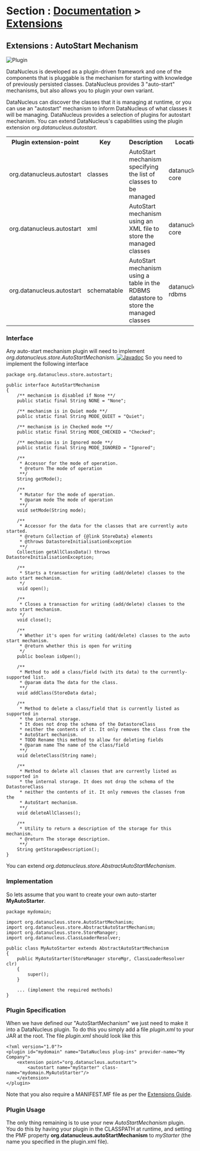 <head><title>Extensions : AutoStart Mechanism</title></head>

# Section : [Documentation](../index.html) > [Extensions](index.html)

## Extensions : AutoStart Mechanism
![Plugin](../../images/nucleus_plugin.gif)

DataNucleus is developed as a plugin-driven framework and one of the components that is pluggable is the mechanism for starting with 
knowledge of previously persisted classes. DataNucleus provides 3 "auto-start" mechanisms, but also allows you to plugin your own variant.

DataNucleus can discover the classes that it is managing at runtime, or you can use an "autostart" mechanism
to inform DataNucleus of what classes it will be managing. DataNucleus provides a selection of plugins for autostart mechanism.
You can extend DataNucleus's capabilities using the plugin extension *org.datanucleus.autostart*.

<table>
    <tr>
        <th>Plugin extension-point</th>
        <th>Key</th>
        <th>Description</th>
        <th width="80">Location</th>
    </tr>
    <tr>
        <td>org.datanucleus.autostart</td>
        <td>classes</td>
        <td>AutoStart mechanism specifying the list of classes to be managed</td>
        <td>datanucleus-core</td>
    </tr>
    <tr>
        <td>org.datanucleus.autostart</td>
        <td>xml</td>
        <td>AutoStart mechanism using an XML file to store the managed classes</td>
        <td>datanucleus-core</td>
    </tr>
    <tr>
        <td>org.datanucleus.autostart</td>
        <td>schematable</td>
        <td>AutoStart mechanism using a table in the RDBMS datastore to store the managed classes</td>
        <td>datanucleus-rdbms</td>
    </tr>
</table>

### Interface

Any auto-start mechanism plugin will need to implement <i>org.datanucleus.store.AutoStartMechanism</i>.
[![Javadoc](../../images/javadoc.gif)](http://www.datanucleus.org/javadocs/core/latest/org/datanucleus/store/autostart/AutoStartMechanism.html)
So you need to implement the following interface

	package org.datanucleus.store.autostart;
	
	public interface AutoStartMechanism
	{
	    /** mechanism is disabled if None **/ 
	    public static final String NONE = "None";
	
	    /** mechanism is in Quiet mode **/
	    public static final String MODE_QUIET = "Quiet";
	
	    /** mechanism is in Checked mode **/
	    public static final String MODE_CHECKED = "Checked";
	
	    /** mechanism is in Ignored mode **/
	    public static final String MODE_IGNORED = "Ignored";
	
	    /**
	     * Accessor for the mode of operation.
	     * @return The mode of operation
	     **/
	    String getMode();
	
	    /**
	     * Mutator for the mode of operation.
	     * @param mode The mode of operation
	     **/
	    void setMode(String mode);
	
	    /**
	     * Accessor for the data for the classes that are currently auto started.
	     * @return Collection of {@link StoreData} elements
	     * @throws DatastoreInitialisationException
	     **/
	    Collection getAllClassData() throws DatastoreInitialisationException;
	
	    /**
	     * Starts a transaction for writing (add/delete) classes to the auto start mechanism.
	     */
	    void open();
	
	    /**
	     * Closes a transaction for writing (add/delete) classes to the auto start mechanism.
	     */
	    void close();
	
	    /**
	     * Whether it's open for writing (add/delete) classes to the auto start mechanism.
	     * @return whether this is open for writing 
	     */
	    public boolean isOpen();
	
	    /**
 	     * Method to add a class/field (with its data) to the currently-supported list.
	     * @param data The data for the class.
	     **/
	    void addClass(StoreData data);
	
	    /**
	     * Method to delete a class/field that is currently listed as supported in
	     * the internal storage.
	     * It does not drop the schema of the DatastoreClass 
	     * neither the contents of it. It only removes the class from the 
	     * AutoStart mechanism.
	     * TODO Rename this method to allow for deleting fields
	     * @param name The name of the class/field
	     **/
	    void deleteClass(String name);
	
	    /**
	     * Method to delete all classes that are currently listed as supported in
	     * the internal storage. It does not drop the schema of the DatastoreClass 
	     * neither the contents of it. It only removes the classes from the 
	     * AutoStart mechanism.
	     **/
	    void deleteAllClasses();
	
	    /**
	     * Utility to return a description of the storage for this mechanism.
	     * @return The storage description.
	     **/
	    String getStorageDescription();
	}

You can extend _org.datanucleus.store.AbstractAutoStartMechanism_.


### Implementation

So lets assume that you want to create your own auto-starter __MyAutoStarter__.

	package mydomain;
	
	import org.datanucleus.store.AutoStartMechanism;
	import org.datanucleus.store.AbstractAutoStartMechanism;
	import org.datanucleus.store.StoreManager;
	import org.datanucleus.ClassLoaderResolver;
	
	public class MyAutoStarter extends AbstractAutoStartMechanism
	{
    	public MyAutoStarter(StoreManager storeMgr, ClassLoaderResolver clr)
	    {
    	    super();
	    }

	    ... (implement the required methods)
	}


### Plugin Specification

When we have defined our "AutoStartMechanism" we just need to make it into a DataNucleus plugin. 
To do this you simply add a file <i>plugin.xml</i> to your JAR at the root. The file _plugin.xml_ should look like this

	<?xml version="1.0"?>
	<plugin id="mydomain" name="DataNucleus plug-ins" provider-name="My Company">
	    <extension point="org.datanucleus.autostart">
	        <autostart name="myStarter" class-name="mydomain.MyAutoStarter"/>
	    </extension>
	</plugin>

Note that you also require a MANIFEST.MF file as per the [Extensions Guide](index.html).


### Plugin Usage

The only thing remaining is to use your new _AutoStartMechanism_ plugin. You do this by having your plugin in the CLASSPATH at runtime, 
and setting the PMF property __org.datanucleus.autoStartMechanism__ to _myStarter_ (the name you specified in the plugin.xml file).
